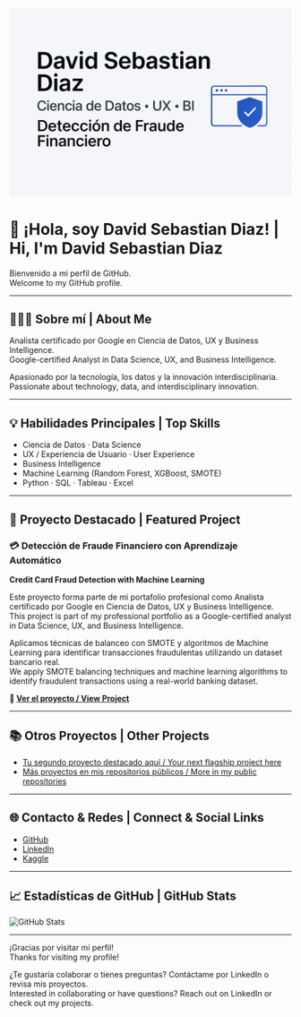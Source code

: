 
![Banner](./banner.png)
# 👋 ¡Hola, soy David Sebastian Diaz! | Hi, I'm David Sebastian Diaz

Bienvenido a mi perfil de GitHub.  
Welcome to my GitHub profile.

---

## 👨🏻‍💼 Sobre mí | About Me

Analista certificado por Google en Ciencia de Datos, UX y Business Intelligence.  
Google-certified Analyst in Data Science, UX, and Business Intelligence.

Apasionado por la tecnología, los datos y la innovación interdisciplinaria.  
Passionate about technology, data, and interdisciplinary innovation.

---

## 💡 Habilidades Principales | Top Skills

- Ciencia de Datos · Data Science
- UX / Experiencia de Usuario · User Experience
- Business Intelligence
- Machine Learning (Random Forest, XGBoost, SMOTE)
- Python · SQL · Tableau · Excel

---

## 🌟 Proyecto Destacado | Featured Project

### 💳 Detección de Fraude Financiero con Aprendizaje Automático  
**Credit Card Fraud Detection with Machine Learning**

Este proyecto forma parte de mi portafolio profesional como Analista certificado por Google en Ciencia de Datos, UX y Business Intelligence.  
This project is part of my professional portfolio as a Google-certified analyst in Data Science, UX, and Business Intelligence.

Aplicamos técnicas de balanceo con SMOTE y algoritmos de Machine Learning para identificar transacciones fraudulentas utilizando un dataset bancario real.  
We apply SMOTE balancing techniques and machine learning algorithms to identify fraudulent transactions using a real-world banking dataset.

**🔗 [Ver el proyecto / View Project](https://github.com/dsd228/credit-card-fraud-detection)**

---

## 📚 Otros Proyectos | Other Projects

- [Tu segundo proyecto destacado aquí / Your next flagship project here](#)
- [Más proyectos en mis repositorios públicos / More in my public repositories](https://github.com/dsd228?tab=repositories)

---

## 🌐 Contacto & Redes | Connect & Social Links

- [GitHub](https://github.com/dsd228)
- [LinkedIn](https://linkedin.com/in/dsd228)
- [Kaggle](https://www.kaggle.com/dsd228)

---

## 📈 Estadísticas de GitHub | GitHub Stats

![GitHub Stats](https://github-readme-stats.vercel.app/api?username=dsd228&show_icons=true&theme=radical)

---

¡Gracias por visitar mi perfil!  
Thanks for visiting my profile!

¿Te gustaría colaborar o tienes preguntas? Contáctame por LinkedIn o revisa mis proyectos.  
Interested in collaborating or have questions? Reach out on LinkedIn or check out my projects.




